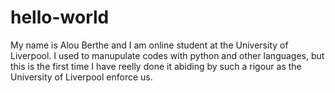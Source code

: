 # hello-world
My name is Alou Berthe and I am online student at the University of Liverpool.
I used to manupulate codes with python and other languages, but this is the first time I have reelly done it abiding by such a rigour as the University of Liverpool enforce us. 
